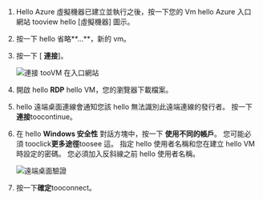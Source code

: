 1. Hello Azure 虛擬機器已建立並執行之後，按一下您的 Vm hello Azure 入口網站 tooview hello [虛擬機器] 圖示。

1. 按一下 hello 省略**...**，新的 vm。

1. 按一下 [ **連接**]。

   ![連接 tooVM 在入口網站](./media/virtual-machines-sql-server-remote-desktop-connect/azure-virtual-machine-connect.png)

1. 開啟 hello **RDP** hello VM，您的瀏覽器下載檔案。

1. hello 遠端桌面連線會通知您該 hello 無法識別此遠端連線的發行者。 按一下**連接**toocontinue。

1. 在 hello **Windows 安全性** 對話方塊中，按一下 **使用不同的帳戶**。 您可能必須 tooclick**更多途徑**toosee 這。 指定 hello 使用者名稱和您在建立 hello VM 時設定的密碼。 您必須加入反斜線之前 hello 使用者名稱。

   ![遠端桌面驗證](./media/virtual-machines-sql-server-remote-desktop-connect/remote-desktop-connect.png)

1. 按一下**確定**tooconnect。
